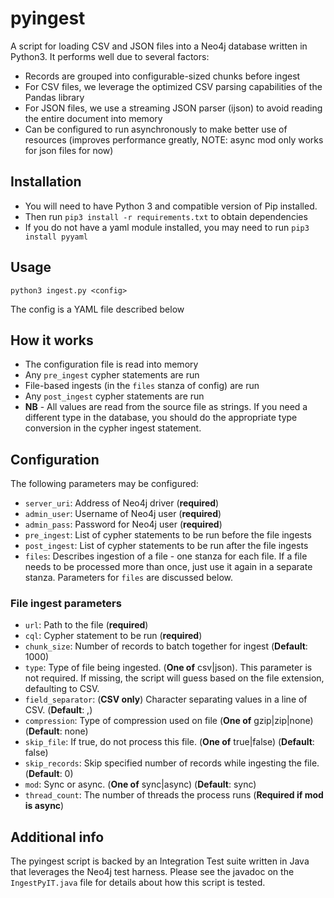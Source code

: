 # pyingest
A script for loading CSV and JSON files into a Neo4j database written in Python3.  It performs well due to several factors:
* Records are grouped into configurable-sized chunks before ingest
* For CSV files, we leverage the optimized CSV parsing capabilities of the Pandas library
* For JSON files, we use a streaming JSON parser (ijson) to avoid reading the entire document into memory
* Can be configured to run asynchronously to make better use of resources (improves performance greatly, NOTE: async mod only works for json files for now)

## Installation
* You will need to have Python 3 and compatible version of Pip installed.
* Then run `pip3 install -r requirements.txt` to obtain dependencies
* If you do not have a yaml module installed, you may need to run `pip3 install pyyaml`

## Usage
`python3 ingest.py <config>`

The config is a YAML file described below

## How it works
* The configuration file is read into memory
* Any `pre_ingest` cypher statements are run
* File-based ingests (in the `files` stanza of config) are run
* Any `post_ingest` cypher statements are run
* **NB** - All values are read from the source file as strings.  If you need a different type in the database, you should do the appropriate type conversion in the cypher ingest statement.  

## Configuration
The following parameters may be configured:
* `server_uri`: Address of Neo4j driver (**required**)
* `admin_user`: Username of Neo4j user (**required**)
* `admin_pass`: Password for Neo4j user (**required**)
* `pre_ingest`: List of cypher statements to be run before the file ingests
* `post_ingest`: List of cypher statements to be run after the file ingests
* `files`: Describes ingestion of a file - one stanza for each file.  If a file needs to be processed more than once, just use it again in a separate stanza.  Parameters for `files` are discussed below.
### File ingest parameters
* `url`: Path to the file (**required**)
* `cql`: Cypher statement to be run (**required**)
* `chunk_size`: Number of records to batch together for ingest (**Default**: 1000)
* `type`: Type of file being ingested.  (**One of** csv|json).  This parameter is not required.  If missing, the script will guess based on the file extension, defaulting to CSV.
* `field_separator`: (**CSV only**) Character separating values in a line of CSV. (**Default**: ,)
* `compression`: Type of compression used on file (**One of** gzip|zip|none) (**Default**: none)
* `skip_file`: If true, do not process this file.  (**One of** true|false) (**Default**: false)
* `skip_records`: Skip specified number of records while ingesting the file.  (**Default**: 0)
* `mod`: Sync or async. (**One of** sync|async)  (**Default**: sync)
* `thread_count`: The number of threads the process runs  (**Required if mod is async**)

## Additional info
The pyingest script is backed by an Integration Test suite written in Java that leverages the Neo4j test harness.  Please see the javadoc on the `IngestPyIT.java` file for details about how this script is tested.
